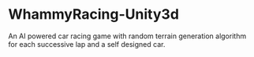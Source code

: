 # WhammyRacing-Unity3d
An AI powered car racing game with random terrain generation algorithm for each successive lap and a self designed car.
